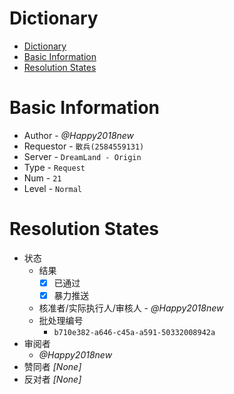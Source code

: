 # Dictionary
- [Dictionary](#dictionary)
- [Basic Information](#basic-information)
- [Resolution States](#resolution-states)

# Basic Information
- Author - _@Happy2018new_
- Requestor - `散兵(2584559131)`
- Server - `DreamLand - Origin`
- Type - `Request`
- Num - `21`
- Level - `Normal`

# Resolution States
- 状态
    - 结果
      - [x] 已通过
      - [x] 暴力推送
    - 核准者/实际执行人/审核人 - _@Happy2018new_
    - 批处理编号
        - `b710e382-a646-c45a-a591-50332008942a`
- 审阅者
    - _@Happy2018new_
- 赞同者 _[None]_
- 反对者 _[None]_